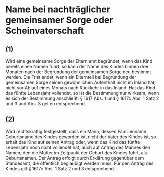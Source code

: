 # Name bei nachträglicher gemeinsamer Sorge oder Scheinvaterschaft



## (1)

 Wird eine gemeinsame Sorge der Eltern erst begründet, wenn das Kind bereits einen Namen führt, so kann der Name des Kindes binnen drei Monaten nach der Begründung der gemeinsamen Sorge neu bestimmt werden. Die Frist endet, wenn ein Elternteil bei Begründung der gemeinsamen Sorge seinen gewöhnlichen Aufenthalt nicht im Inland hat, nicht vor Ablauf eines Monats nach Rückkehr in das Inland. Hat das Kind das fünfte Lebensjahr vollendet, so ist die Bestimmung nur wirksam, wenn es sich der Bestimmung anschließt. § 1617 Abs. 1 und § 1617c Abs. 1 Satz 2 und 3 und Abs. 3 gelten entsprechend.

## (2)

 Wird rechtskräftig festgestellt, dass ein Mann, dessen Familienname Geburtsname des Kindes geworden ist, nicht der Vater des Kindes ist, so erhält das Kind auf seinen Antrag oder, wenn das Kind das fünfte Lebensjahr noch nicht vollendet hat, auch auf Antrag des Mannes den Namen, den die Mutter im Zeitpunkt der Geburt des Kindes führt, als Geburtsnamen. Der Antrag erfolgt durch Erklärung gegenüber dem Standesamt, die öffentlich beglaubigt werden muss. Für den Antrag des Kindes gilt § 1617c Abs. 1 Satz 2 und 3 entsprechend. 

